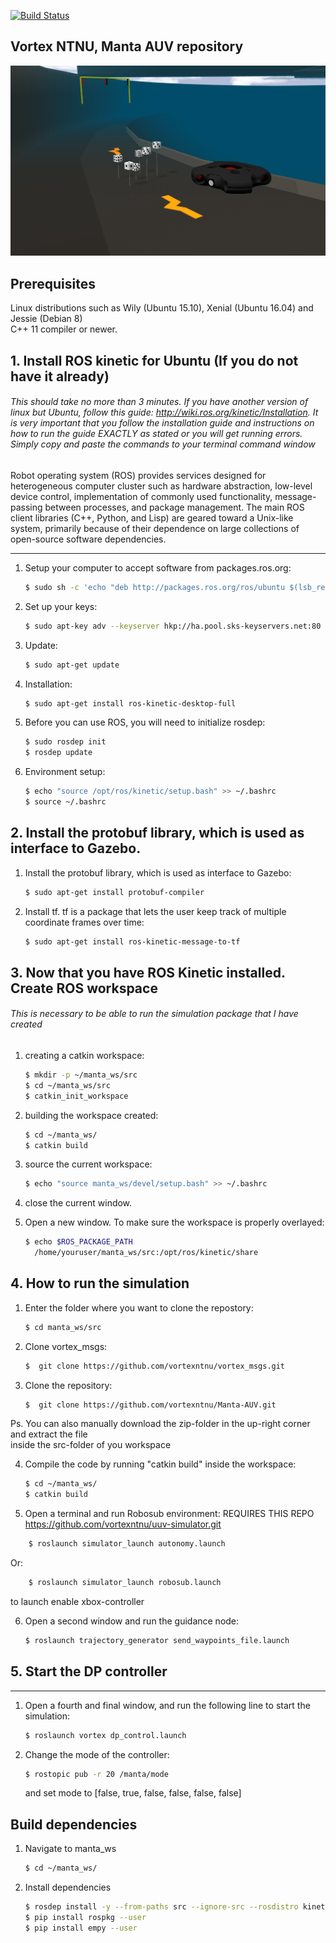 [![Build Status](https://travis-ci.com/vortexntnu/manta-auv.svg?branch=master)](https://travis-ci.com/vortexntnu/manta-auv)
## Vortex NTNU, Manta AUV repository

![MANTA](manta_underwater_robosub.png)

## Prerequisites

Linux distributions such as Wily (Ubuntu 15.10), Xenial (Ubuntu 16.04) and Jessie (Debian 8)<br />
C++ 11 compiler or newer.


## 1. Install ROS kinetic for Ubuntu (If you do not have it already) ##

###### This should take no more than 3 minutes. If you have another version of linux but Ubuntu, follow this guide: http://wiki.ros.org/kinetic/Installation. It is very important that you follow the installation guide and instructions on how to run the guide EXACTLY as stated or you will get running errors. Simply copy and paste the commands to your terminal command window ######

Robot operating system (ROS) provides services designed for heterogeneous computer cluster such as hardware abstraction, low-level device control, implementation of commonly used functionality, message-passing between processes, and package management. The main ROS client libraries (C++, Python, and Lisp) are geared toward a Unix-like system, primarily because of their dependence on large collections of open-source software dependencies.


-------------------------

1. Setup your computer to accept software from packages.ros.org:
	```bash
	$ sudo sh -c 'echo "deb http://packages.ros.org/ros/ubuntu $(lsb_release -sc) main" > /etc/apt/sources.list.d/ros-latest.list'
	```

2. Set up your keys:
	```bash
	$ sudo apt-key adv --keyserver hkp://ha.pool.sks-keyservers.net:80 --recv-key 421C365BD9FF1F717815A3895523BAEEB01FA116
	```

3. Update:
	```bash
	$ sudo apt-get update
	```

4. Installation:
	```bash
	$ sudo apt-get install ros-kinetic-desktop-full
	```

5. Before you can use ROS, you will need to initialize rosdep:
	```bash
	$ sudo rosdep init
	$ rosdep update
	```


6. Environment setup:
	```bash
	$ echo "source /opt/ros/kinetic/setup.bash" >> ~/.bashrc
	$ source ~/.bashrc
	```

## 2. Install the protobuf library, which is used as interface to Gazebo. ##

1. Install the protobuf library, which is used as interface to Gazebo:
	```bash
	$ sudo apt-get install protobuf-compiler
	```

2. Install tf. tf is a package that lets the user keep track of multiple coordinate frames over time:
	```bash
	$ sudo apt-get install ros-kinetic-message-to-tf
	```

## 3. Now that you have ROS Kinetic installed. Create ROS workspace ##
###### This is necessary to be able to run the simulation package that I have created

1. creating a catkin workspace:
	```bash
	$ mkdir -p ~/manta_ws/src
	$ cd ~/manta_ws/src
	$ catkin_init_workspace
	```

2. building the workspace created:
	```bash
	$ cd ~/manta_ws/
	$ catkin build
	```

3. source the current workspace:
	```bash
	$ echo "source manta_ws/devel/setup.bash" >> ~/.bashrc
	```

3. close the current window.

4. Open a new window. To make sure the workspace is properly overlayed:
	```bash
	$ echo $ROS_PACKAGE_PATH
	  /home/youruser/manta_ws/src:/opt/ros/kinetic/share
	```


## 4. How to run the simulation ##

1. Enter the folder where you want to clone the repostory:
	```bash
	$ cd manta_ws/src
	```

2. Clone vortex_msgs:
	```bash
	$  git clone https://github.com/vortexntnu/vortex_msgs.git
	```

3. Clone the repository:
	```bash
	$  git clone https://github.com/vortexntnu/Manta-AUV.git
	```
Ps. You can also manually download the zip-folder in the up-right corner and extract the file <br />
inside the src-folder of you workspace

4. Compile the code by running "catkin build" inside the workspace:
	```bash
	$ cd ~/manta_ws/
	$ catkin build
	```


5. Open a terminal and run Robosub environment:
REQUIRES THIS REPO https://github.com/vortexntnu/uuv-simulator.git

```bash
	$ roslaunch simulator_launch autonomy.launch
```
Or:
```bash
	$ roslaunch simulator_launch robosub.launch
```
to launch enable xbox-controller


6. Open a second window and run the guidance node:
	```bash
	$ roslaunch trajectory_generator send_waypoints_file.launch
	```

## 5. Start the DP controller ##
-------------------------
1. Open a fourth and final window, and run the following line to start the simulation:
	```bash
	$ roslaunch vortex dp_control.launch
	```

2. Change the mode of the controller:
	```bash
	$ rostopic pub -r 20 /manta/mode
	```
	and set mode to [false, true, false, false, false, false]


## Build dependencies

1. Navigate to manta_ws
	```bash
	$ cd ~/manta_ws/
	```
2. Install dependencies
	```bash
	$ rosdep install -y --from-paths src --ignore-src --rosdistro kinetic
	$ pip install rospkg --user
	$ pip install empy --user
	```

